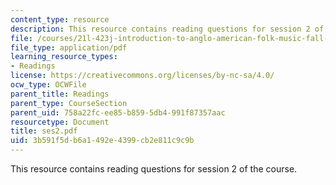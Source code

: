 ```yaml
---
content_type: resource
description: This resource contains reading questions for session 2 of the course.
file: /courses/21l-423j-introduction-to-anglo-american-folk-music-fall-2005/3b591f5db6a1492e4399cb2e811c9c9b_ses2.pdf
file_type: application/pdf
learning_resource_types:
- Readings
license: https://creativecommons.org/licenses/by-nc-sa/4.0/
ocw_type: OCWFile
parent_title: Readings
parent_type: CourseSection
parent_uid: 758a22fc-ee85-b859-5db4-991f87357aac
resourcetype: Document
title: ses2.pdf
uid: 3b591f5d-b6a1-492e-4399-cb2e811c9c9b
---
```

This resource contains reading questions for session 2 of the course.
